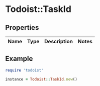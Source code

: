# Todoist::TaskId

## Properties

| Name | Type | Description | Notes |
| ---- | ---- | ----------- | ----- |

## Example

```ruby
require 'todoist'

instance = Todoist::TaskId.new()
```

